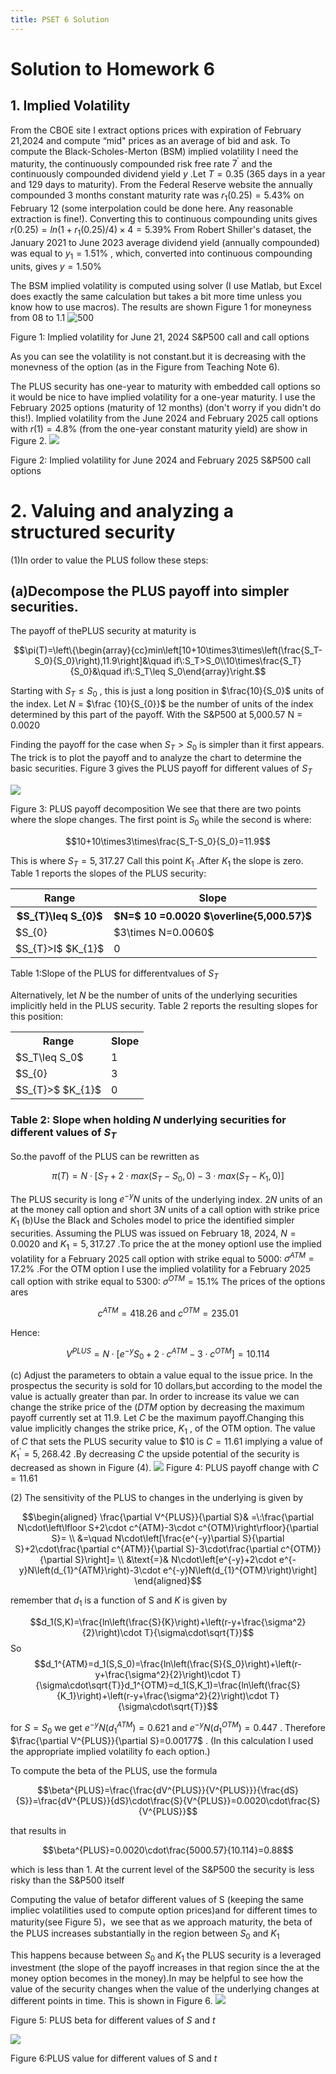 ```yaml
---
title: PSET 6 Solution
---
```


# Solution to Homework 6

## 1. Implied Volatility

From the CBOE site I extract options prices with expiration of February 21,2024 and compute “mid" prices as an average of bid and ask. To compute the Black-Scholes-Merton (BSM) implied volatility I need the maturity, the continuously compounded risk free rate $7^{\prime}$ and the continuously compounded dividend yield $y$ .Let $T=0.35$ (365 days in a year and 129 days to maturity). From the Federal Reserve website the annually compounded 3 months constant maturity rate was $r_{1}(0.25)=5.43\%$ on February 12 (some interpolation could be done here. Any reasonable extraction is fine!). Converting this to continuous compounding units gives $r(0.25)=ln\left(1+r_{1}(0.25)/4\right)\times4=5.39\%$ From Robert Shiller's dataset, the January 2021 to June 2023 average dividend yield (annually compounded) was equal to $y_{1}=1.51\%$ , which, converted into continuous compounding units, gives $y=1.50\%$

The BSM implied volatility is computed using solver (I use Matlab, but Excel does exactly the same calculation but takes a bit more time unless you know how to use macros). The results are shown Figure 1 for moneyness from 08 to 1.1
![500](https://storage.simpletex.cn/view/ffMHqDneUe4RChbbs3wR1amsNgtdhR6Fs)

Figure 1: Implied volatility for June 21, 2024 S&P500 call and call options

As you can see the volatility is not constant.but it is decreasing with the monevness of the option (as in the Figure from Teaching Note 6).

The PLUS security has one-year to maturity with embedded call options so it would be nice to have implied volatility for a one-year maturity. I use the February 2025 options (maturity of 12 months) (don't worry if you didn't do this!). Implied volatility from the June 2024 and February 2025 call options with $r(1)=4.8\%$ (from the one-year constant maturity yield) are show in Figure 2.
![](https://storage.simpletex.cn/view/f4FFtsCbYoOuN2Us9Tx7prGBVrbHBbWz4)

Figure 2: Implied volatility for June 2024 and February 2025 S&P500 call options
# 2. Valuing and analyzing a structured security

(1)In order to value the PLUS follow these steps:

## (a)Decompose the PLUS payoff into simpler securities.

The payoff of thePLUS security at maturity is

$$\pi(T)=\left\{\begin{array}{cc}min\left[10+10\times3\times\left(\frac{S_T-S_0}{S_0}\right),11.9\right]&\quad if\:S_T>S_0\\10\times\frac{S_T}{S_0}&\quad if\:S_T\leq S_0\end{array}\right.$$

Starting with $S_{T}\leq S_{0}$ , this is just a long position in $\frac{10}{S_0}$ units of the index. Let $N$ = $\frac {10}{S_{0}}$ be the number of units of the index determined by this part of the payoff. With the S&P500 at 5,000.57 N = 0.0020

Finding the payoff for the case when $S_{T}>S_{0}$ is simpler than it first appears. The trick is to plot the payoff and to analyze the chart to determine the basic securities. Figure 3 gives the PLUS payoff for different values of $S_{T}$

![](https://storage.simpletex.cn/view/fBaxKw6vDpLqho5CNS2tfWazQ28oV0xsI)

Figure 3: PLUS payoff decomposition
We see that there are two points where the slope changes. The first point is $S_{0}$ while the second is where:

$$10+10\times3\times\frac{S_T-S_0}{S_0}=11.9$$

This is where $S_{T}=5,317.27$ Call this point $K_{1}$ .After $K_{1}$ the slope is zero. Table 1 reports the slopes of the PLUS security:

<table>
	<tbody>
		<tr>
			<th>Range</th>
			<th>Slope</th>
		</tr>
		<tr>
			<th>$S_{T}\leq S_{0}$</th>
			<th>$N=$ 10 =0.0020 $\overline{5,000.57}$</th>
		</tr>
		<tr>
			<td>$S_{0}<S_{T}\leq K_{1}$</td>
			<td>$3\times N=0.0060$</td>
		</tr>
		<tr>
			<td>$S_{T}>I$ $K_{1}$</td>
			<td>0</td>
		</tr>
	</tbody>
</table>

Table 1:Slope of the PLUS for differentvalues of $S_{T}$

Alternatively, let $N$ be the number of units of the underlying securities implicitly held in the PLUS security. Table 2 reports the resulting slopes for this position:

<table>
	<tbody>
		<tr>
			<th>Range</th>
			<th>Slope</th>
		</tr>
		<tr>
			<td>$S_T\leq S_0$</td>
			<td>1</td>
		</tr>
		<tr>
			<td>$S_{0}<S_{T}\leq K_{1}$</td>
			<td>3</td>
		</tr>
		<tr>
			<td>$S_{T}>$ $K_{1}$ </td>
			<td>0</td>
		</tr>
	</tbody>
</table>

### Table 2: Slope when holding $N$ underlying securities for different values of $S_{T}$

So.the pavoff of the PLUS can be rewritten as

$$\pi(T)=N\cdot[S_T+2\cdot max(S_T-S_0,0)-3\cdot max(S_T-K_1,0)]$$

The PLUS security is long $e^{-y}N$ units of the underlying index. $2N$ units of an at the money call option and short $3N$ units of a call option with strike price $K_{1}$
(b)Use the Black and Scholes model to price the identified simpler securities. Assuming the PLUS was issued on February 18, 2024, $N=0.0020$ and $K_{1}=5,317.27$ .To price the at the money optionI use the implied volatility for a February 2025 call option with strike equal to 5000: $\sigma^{ATM}=17.2\%$ .For the OTM option I use the implied volatility for a February 2025 call option with strike equal to 5300: $\sigma^{OTM}=15.1\%$ The prices of the options ares

$$c^{ATM}=418.26\mathrm{~and~}c^{OTM}=235.01$$

Hence:

$$V^{PLUS}=N\cdot\left[e^{-y}S_{0}+2\cdot c^{ATM}-3\cdot c^{OTM}\right]=10.114$$

(c) Adjust the parameters to obtain a value equal to the issue price. In the prospectus the security is sold for 10 dollars,but according to the model the value is actually greater than par. In order to increase its value we can change the strike price of the $({\mathit{DTM}}$ option by decreasing the maximum payoff currently set at 11.9. Let $C$ be the maximum payoff.Changing this value implicitly changes the strike price, $K_{1}$ , of the OTM option. The value of $C$ that sets the PLUS security value to $\$10$ is $C=11.61$ implying a value of $K_{1}^{\prime}=5,268.42$ .By decreasing $C$ the upside potential of the security is decreased as shown in Figure (4).
![](https://storage.simpletex.cn/view/fGMyMqmUhp9w1GvfRSbvGmQ2EwR4Hikpq)
Figure 4: PLUS payoff change with $C=11.61$

(2) The sensitivity of the PLUS to changes in the underlying is given by

$$\begin{aligned}
\frac{\partial V^{PLUS}}{\partial S}& =\:\frac{\partial N\cdot\left\lfloor S+2\cdot c^{ATM}-3\cdot c^{OTM}\right\rfloor}{\partial S}=  \\
&=\quad N\cdot\left[\frac{e^{-y}\partial S}{\partial S}+2\cdot\frac{\partial c^{ATM}}{\partial S}-3\cdot\frac{\partial c^{OTM}}{\partial S}\right]= \\
&\text{=}& N\cdot\left[e^{-y}+2\cdot e^{-y}N\left(d_{1}^{ATM}\right)-3\cdot e^{-y}N\left(d_{1}^{OTM}\right)\right]
\end{aligned}$$

remember that $d_{1}$ is a function of S and $K$ is given by

$$d_1(S,K)=\frac{ln\left(\frac{S}{K}\right)+\left(r-y+\frac{\sigma^2}{2}\right)\cdot T}{\sigma\cdot\sqrt{T}}$$
So
$$d_1^{ATM}=d_1(S,S_0)=\frac{ln\left(\frac{S}{S_0}\right)+\left(r-y+\frac{\sigma^2}{2}\right)\cdot T}{\sigma\cdot\sqrt{T}}d_1^{OTM}=d_1(S,K_1)=\frac{ln\left(\frac{S}{K_1}\right)+\left(r-y+\frac{\sigma^2}{2}\right)\cdot T}{\sigma\cdot\sqrt{T}}$$

for $S=S_{0}$ we get $e^{-y}N\left(d_{1}^{ATM}\right)=0.621$ and $e^{-y}N\left(d_{1}^{OTM}\right)=0.447$ . Therefore $\frac{\partial V^{PLUS}}{\partial S}=0.00177$ . (In this calculation I used the appropriate implied volatility fo each option.)

To compute the beta of the PLUS, use the formula

$$\beta^{PLUS}=\frac{\frac{dV^{PLUS}}{V^{PLUS}}}{\frac{dS}{S}}=\frac{dV^{PLUS}}{dS}\cdot\frac{S}{V^{PLUS}}=0.0020\cdot\frac{S}{V^{PLUS}}$$

that results in

$$\beta^{PLUS}=0.0020\cdot\frac{5000.57}{10.114}=0.88$$

which is less than 1. At the current level of the S&P500 the security is less risky than the S&P500 itself

Computing the value of betafor different values of S (keeping the same impliec volatilities used to compute option prices)and for different times to maturity(see Figure 5)，we see that as we approach maturity, the beta of the PLUS increases substantially in the region between $S_{0}$ and $K_{1}$

This happens because between $S_{0}$ and $K_{1}$ the PLUS security is a leveraged investment (the slope of the payoff increases in that region since the at the money option becomes in the money).In may be helpful to see how the value of the security changes when the value of the underlying changes at different points in time. This is shown in Figure 6.
![](https://storage.simpletex.cn/view/fVxbI04IrEmodiRsPg8SrO1QQAOO0aALB)

Figure 5: PLUS beta for different values of $S$ and $t$

![](https://storage.simpletex.cn/view/feu7aq8BzE5SgvO1muvkL2ihVHwYIq8yk)

Figure 6:PLUS value for different values of S and $t$